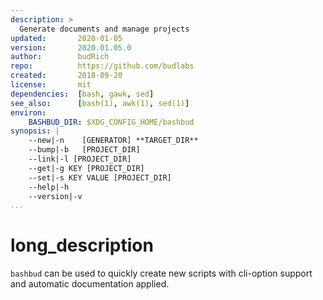 ```yaml
---
description: >
  Generate documents and manage projects
updated:       2020-01-05
version:       2020.01.05.0
author:        budRich
repo:          https://github.com/budlabs
created:       2018-09-20
license:       mit
dependencies:  [bash, gawk, sed]
see_also:      [bash(1), awk(1), sed(1)]
environ:
    BASHBUD_DIR: $XDG_CONFIG_HOME/bashbud
synopsis: |
    --new|-n    [GENERATOR] **TARGET_DIR**
    --bump|-b   [PROJECT_DIR]
    --link|-l [PROJECT_DIR]
    --get|-g KEY [PROJECT_DIR]
    --set|-s KEY VALUE [PROJECT_DIR]
    --help|-h
    --version|-v
...
```


# long_description

`bashbud` can be used to quickly create new scripts with cli-option support and automatic documentation applied.

